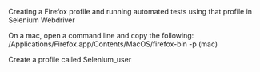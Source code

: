 Creating a Firefox profile and running automated tests using that profile in Selenium Webdriver 

On a mac, open a command line and copy the following:  
/Applications/Firefox.app/Contents/MacOS/firefox-bin -p  (mac) 

Create a profile called Selenium_user